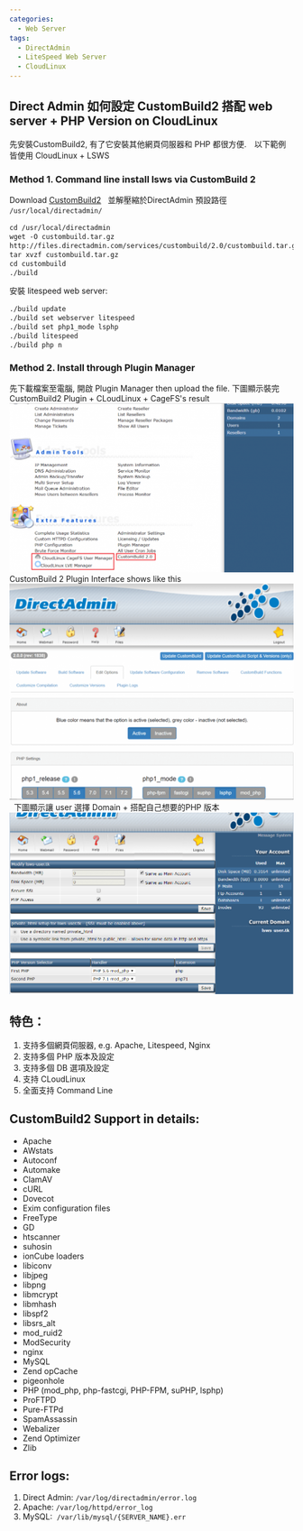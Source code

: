 ```yaml
---
categories:
  - Web Server
tags:
  - DirectAdmin
  - LiteSpeed Web Server
  - CloudLinux
---
```


## Direct Admin 如何設定 CustomBuild2 搭配 web server + PHP Version on CloudLinux

先安裝CustomBuild2, 有了它安裝其他網頁伺服器和 PHP 都很方便.　以下範例皆使用 CloudLinux + LSWS

### Method 1\. Command line install lsws via CustomBuild 2

Download [CustomBuild2](http://forum.directadmin.com/showthread.php?t=44743)   並解壓縮於DirectAdmin 預設路徑 `/usr/local/directadmin/` 

```
cd /usr/local/directadmin
wget -O custombuild.tar.gz http://files.directadmin.com/services/custombuild/2.0/custombuild.tar.gz
tar xvzf custombuild.tar.gz
cd custombuild
./build
```

安裝 litespeed web server: 
```
./build update
./build set webserver litespeed
./build set php1_mode lsphp
./build litespeed
./build php n
```

### Method 2\. Install through Plugin Manager

先下載檔案至電腦, 開啟 Plugin Manager then upload the file. 下圖顯示裝完 CustomBuild2 Plugin + CLoudLinux + CageFS's result 
![](/assets/images/da-1-1024x609.png) 
CustomBuild 2 Plugin Interface shows like this 
![](/assets/images/da-2-1024x778.png)   
下圖顯示讓 user 選擇 Domain + 搭配自己想要的PHP 版本 
![](/assets/images/da-4.png)

## 特色：

1.  支持多個網頁伺服器, e.g. Apache, Litespeed, Nginx
2.  支持多個 PHP 版本及設定
3.  支持多個 DB 選項及設定
4.  支持 CLoudLinux
5.  全面支持 Command Line

## CustomBuild2 Support in details:

*   Apache
*   AWstats
*   Autoconf
*   Automake
*   ClamAV
*   cURL
*   Dovecot
*   Exim configuration files
*   FreeType
*   GD
*   htscanner
*   suhosin
*   ionCube loaders
*   libiconv
*   libjpeg
*   libpng
*   libmcrypt
*   libmhash
*   libspf2
*   libsrs_alt
*   mod_ruid2
*   ModSecurity
*   nginx
*   MySQL
*   Zend opCache
*   pigeonhole
*   PHP (mod_php, php-fastcgi, PHP-FPM, suPHP, lsphp)
*   ProFTPD
*   Pure-FTPd
*   SpamAssassin
*   Webalizer
*   Zend Optimizer
*   Zlib

## Error logs:

1.  Direct Admin: `/var/log/directadmin/error.log`
2.  Apache: `/var/log/httpd/error_log`
3.  MySQL:  `/var/lib/mysql/{SERVER_NAME}.err`
